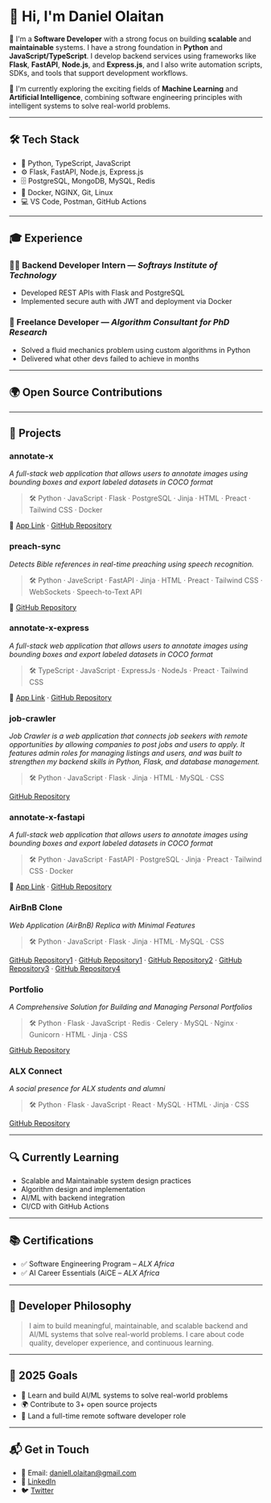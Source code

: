 # 👋 Hi, I'm Daniel Olaitan

🚀 I'm a **Software Developer** with a strong focus on building **scalable** and **maintainable** systems. I have a strong foundation in **Python** and **JavaScript/TypeScript**. I develop backend services using frameworks like **Flask**, **FastAPI**, **Node.js**, and **Express.js**, and I also write automation scripts, SDKs, and tools that support development workflows.

🤖 I'm currently exploring the exciting fields of **Machine Learning** and **Artificial Intelligence**, combining software engineering principles with intelligent systems to solve real-world problems.

---

## 🛠 Tech Stack

- 🐍 Python, TypeScript, JavaScript
- ⚙️ Flask, FastAPI, Node.js, Express.js
- 🗄️ PostgreSQL, MongoDB, MySQL, Redis
- 🐳 Docker, NGINX, Git, Linux
- 💻 VS Code, Postman, GitHub Actions

---

## 🎓 Experience

### 👨‍💻 Backend Developer Intern — *Softrays Institute of Technology*
- Developed REST APIs with Flask and PostgreSQL
- Implemented secure auth with JWT and deployment via Docker

### 🧪 Freelance Developer — *Algorithm Consultant for PhD Research*
- Solved a fluid mechanics problem using custom algorithms in Python
- Delivered what other devs failed to achieve in months

---

## 🌍 Open Source Contributions


---

## 📂 Projects

### annotate-x

*A full-stack web application that allows users to annotate images using bounding boxes and export labeled datasets in COCO format*

> 🛠 Python · JavaScript · Flask · PostgreSQL · Jinja · HTML · Preact · Tailwind CSS · Docker

🔗 [App Link](https://annotate-x.onrender.com) · [GitHub Repository](https://github.com/daniell-olaitan/annotate-x)


### preach-sync

*Detects Bible references in real-time preaching using speech recognition.*

> 🛠 Python · JaveScript · FastAPI · Jinja · HTML · Preact · Tailwind CSS · WebSockets · Speech-to-Text API

🔗 [GitHub Repository](https://github.com/daniell-olaitan/preach-sync)


### annotate-x-express

*A full-stack web application that allows users to annotate images using bounding boxes and export labeled datasets in COCO format*

> 🛠 TypeScript · JavaScript · ExpressJs · NodeJs · Preact · Tailwind CSS

🔗 [App Link](https://annotate-x.onrender.com) · [GitHub Repository](https://github.com/daniell-olaitan/annotate-x-express)


### job-crawler

*Job Crawler is a web application that connects job seekers with remote opportunities by allowing companies to post jobs and users to apply. It features admin roles for managing listings and users, and was built to strengthen my backend skills in Python, Flask, and database management.*

> 🛠 Python · JavaScript · Flask · Jinja · HTML · MySQL · CSS

[GitHub Repository](https://github.com/daniell-olaitan/job-crawler)


### annotate-x-fastapi

*A full-stack web application that allows users to annotate images using bounding boxes and export labeled datasets in COCO format*

> 🛠 Python · JavaScript · FastAPI · PostgreSQL · Jinja · Preact · Tailwind CSS · Docker

🔗 [App Link](https://annotate-x.onrender.com) · [GitHub Repository](https://github.com/daniell-olaitan/annotate-xfastapi)


### AirBnB Clone

*Web Application (AirBnB) Replica with Minimal Features*

> 🛠 Python · JavaScript · Flask · Jinja · HTML · MySQL · CSS

[GitHub Repository1](https://github.com/daniell-olaitan/job-crawler) · [GitHub Repository1](https://github.com/Halabitimoty/AirBnB_clone) · [GitHub Repository2](https://github.com/daniell-olaitan/AirBnB_clone_v2) · [GitHub Repository3](https://github.com/nompy472/AirBnB_clone_v3) · [GitHub Repository4](https://github.com/daniell-olaitan/AirBnB_clone_v4)


### Portfolio

*A Comprehensive Solution for Building and Managing Personal Portfolios*

> 🛠 Python · Flask · JavaScript · Redis · Celery · MySQL · Nginx · Gunicorn · HTML · Jinja · CSS

[GitHub Repository](https://github.com/daniell-olaitan/portfolio)


### ALX Connect

*A social presence for ALX students and alumni*

> 🛠 Python · Flask · JavaScript · React · MySQL · HTML · Jinja · CSS

[GitHub Repository](https://github.com/Triad01/Alxconnect)

---

## 🔍 Currently Learning

- Scalable and Maintainable system design practices
- Algorithm design and implementation
- AI/ML with backend integration
- CI/CD with GitHub Actions

---

## 📚 Certifications

- ✅ Software Engineering Program – *ALX Africa*
- ✅ AI Career Essentials (AiCE – *ALX Africa*

---

## 🧠 Developer Philosophy

> I aim to build meaningful, maintainable, and scalable backend and AI/ML systems that solve real-world problems. I care about code quality, developer experience, and continuous learning.

---

## 🎯 2025 Goals

- 🧠 Learn and build AI/ML systems to solve real-world problems
- 🌍 Contribute to 3+ open source projects
- 💼 Land a full-time remote software developer role

---

## 📬 Get in Touch

- 📧 Email: [daniell.olaitan@gmail.com](daniell.olaitan@gmail.com) 
- 💼 [LinkedIn](https://linkedin.com/in/yourlinkedin)  
- 🐦 [Twitter](https://twitter.com/yourhandle)  
